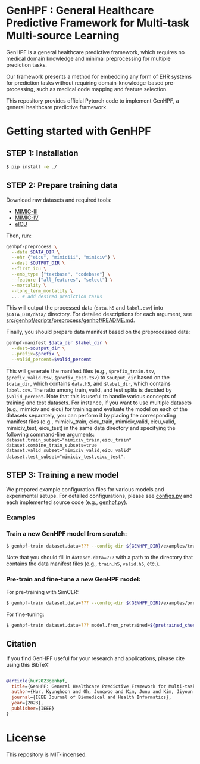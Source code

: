 # GenHPF : General Healthcare Predictive Framework for Multi-task Multi-source Learning

GenHPF is a general healthcare predictive framework, which requires no medical domain knowledge and minimal preprocessing for multiple prediction tasks.

Our framework presents a method for embedding any form of EHR systems for prediction tasks without requiring domain-knowledge-based pre-processing, such as medical code mapping and feature selection.

This repository provides official Pytorch code to implement GenHPF, a general healthcare predictive framework.

# Getting started with GenHPF
## STEP 1: Installation
```bash
$ pip install -e ./
```

## STEP 2: Prepare training data
Download raw datasets and required tools:
* [MIMIC-III](https://physionet.org/content/mimiciii/1.4/)
* [MIMIC-IV](https://physionet.org/content/mimiciv/2.0/)
* [eICU](https://physionet.org/content/eicu-crd/2.0/)

Then, run:
```bash
genhpf-preprocess \
  --data $DATA_DIR \
  --ehr {"eicu", "mimiciii", "mimiciv"} \
  --dest $OUTPUT_DIR \
  --first_icu \
  --emb_type {"textbase", "codebase"} \
  --feature {"all_features", "select"} \
  --mortality \
  --long_term_mortality \
  ... # add desired prediction tasks
```
This will output the processed data (`data.h5` and `label.csv`) into `$DATA_DIR/data/` directory.
For detailed descriptions for each argument, see [src/genhpf/scripts/preprocess/genhpf/README.md](src/genhpf/scripts/preprocess/genhpf/README.md).
<!-- Note that pre-processing takes about 6hours in 128 cores of AMD EPYC 7502 32-Core Processor, and requires 180GB of RAM. -->

Finally, you should prepare data manifest based on the preprocessed data:
```bash
genhpf-manifest $data_dir $label_dir \
  --dest=$output_dir \
  --prefix=$prefix \
  --valid_percent=$valid_percent
```
This will generate the manifest files (e.g., `$prefix_train.tsv`, `$prefix_valid.tsv`, `$prefix_test.tsv`) to `$output_dir` based on the `$data_dir`, which contains `data.h5`, and `$label_dir`, which contains `label.csv`.
The ratio among train, valid, and test splits is decided by `$valid_percent`.
Note that this is useful to handle various concepts of training and test datasets.
For instance, if you want to use multiple datasets (e.g., mimiciv and eicu) for training and evaluate the model on each of the datasets separately, you can perform it by placing the corresponding manifest files (e.g., mimiciv_train, eicu_train, mimiciv_valid, eicu_valid, mimiciv_test, eicu_test) in the same data directory and specifying the following command-line arguments: `dataset.train_subset="mimiciv_train,eicu_train" dataset.combine_train_subsets=true dataset.valid_subset="mimiciv_valid,eicu_valid" dataset.test_subset="mimiciv_test,eicu_test"`.

## STEP 3: Training a new model
We prepared example configuration files for various models and experimental setups.
For detailed configurations, please see [configs.py](src/genhpf/configs/configs.py) and each implemented source code (e.g., [genhpf.py](src/genhpf/models/genhpf.py)).

### Examples
### Train a new GenHPF model from scratch:
```bash
$ genhpf-train dataset.data=??? --config-dir ${GENHPF_DIR}/examples/train/genhpf --config-name hierarchical_scr
```
Note that you should fill in `dataset.data=???` with a path to the directory that contains the data manifest files (e.g., `train.h5`, `valid.h5`, etc.).


### Pre-train and fine-tune a new GenHPF model:
For pre-training with SimCLR:
```bash
$ genhpf-train dataset.data=??? --config-dir ${GENHPF_DIR}/examples/pretrain/simclr/genhpf --config-name hierarchical_pt
```
For fine-tuning:
```bash
$ genhpf-train dataset.data=??? model.from_pretrained=${pretrained_checkpoint.pt} --config-dir ${GENHPF_DIR}/examples/train/genhpf --config-name hierarchical_ft
```

## Citation
If you find GenHPF useful for your research and applications, please cite using this BibTeX:
```bibtex

@article{hur2023genhpf,
  title={GenHPF: General Healthcare Predictive Framework for Multi-task Multi-source Learning},
  author={Hur, Kyunghoon and Oh, Jungwoo and Kim, Junu and Kim, Jiyoun and Lee, Min Jae and Cho, Eunbyeol and Moon, Seong-Eun and Kim, Young-Hak and Atallah, Louis and Choi, Edward},
  journal={IEEE Journal of Biomedical and Health Informatics},
  year={2023},
  publisher={IEEE}
}
```

# License
This repository is MIT-lincensed.
